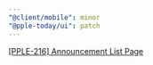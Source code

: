 ```yaml
---
"@client/mobile": minor
"@pple-today/ui": patch
---
```


[[PPLE-216] Announcement List Page](https://linear.app/snts/issue/PPLE-216/announcement-list-page)
